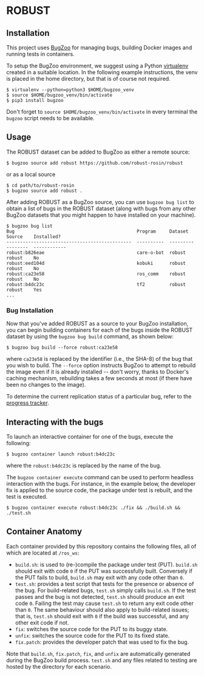 # ROBUST

## Installation

This project uses [BugZoo](https://github.com/squaresLab/BugZoo) for managing bugs, building Docker images and running tests in containers.

To setup the BugZoo environment, we suggest using a Python [virtualenv](https://virtualenv.pypa.io/en/stable) created in a suitable location. In the following example instructions, the venv is placed in the home directory, but that is of course not required.

```
$ virtualenv --python=python3 $HOME/bugzoo_venv
$ source $HOME/bugzoo_venv/bin/activate
$ pip3 install bugzoo
```

Don't forget to `source $HOME/bugzoo_venv/bin/activate` in every terminal the `bugzoo` script needs to be available.

## Usage

The ROBUST dataset can be added to BugZoo as either a remote source:

```
$ bugzoo source add robust https://github.com/robust-rosin/robust
```

or as a local source

```
$ cd path/to/robust-rosin
$ bugzoo source add robust .
```

After adding ROBUST as a BugZoo source, you can use `bugzoo bug list` to
obtain a list of bugs in the ROBUST dataset (along with bugs from any other
BugZoo datasets that you might happen to have installed on your machine).

```
$ bugzoo bug list
Bug                                             Program     Dataset    Source    Installed?
----------------------------------------------  ----------  ---------  --------  ------------
robust:b826eae                                  care-o-bot  robust     robust    No
robust:eed104d                                  kobuki      robust     robust    No
robust:ca23e58                                  ros_comm    robust     robust    No
robust:b4dc23c                                  tf2         robust     robust    Yes
...
```

### Bug Installation

Now that you've added ROBUST as a source to your BugZoo installation, you can
begin building containers for each of the bugs inside the ROBUST dataset by
using the `bugzoo bug build` command, as shown below:

```
$ bugzoo bug build --force robust:ca23e58
```

where `ca23e58` is replaced by the identifier (i.e., the SHA-8) of the bug that
you wish to build. The `--force` option instructs BugZoo to attempt to rebuild
the image even if it is already installed -- don't worry, thanks to Docker's
caching mechanism, rebuilding takes a few seconds at most (if there have been
no changes to the image).

To determine the current replication status of a particular bug, refer to the
[progress tracker](https://github.com/robust-rosin/robust/blob/master/doc/progress.csv).

## Interacting with the bugs

To launch an interactive container for one of the bugs, execute the following:

```
$ bugzoo container launch robust:b4dc23c
```

where the `robust:b4dc23c` is replaced by the name of the bug.

The `bugzoo container execute` command can be used to perform headless
interaction with the bugs. For instance, in the example below, the developer
fix is applied to the source code, the package under test is rebuilt, and the
test is executed.

```
$ bugzoo container execute robust:b4dc23c ./fix && ./build.sh && ./test.sh
```

## Container Anatomy

Each container provided by this repository contains the following files, all of
which are located at `/ros_ws`:

* `build.sh`: is used to (re-)compile the package under test (PUT).
  `build.sh` should exit with code `0` if the PUT was successfully built.
  Conversely if the PUT fails to build, `build.sh` may exit with any code other
  than `0`.
* `test.sh`: provides a test script that tests for the presence or absence of
  the bug. For build-related bugs, `test.sh` simply calls `build.sh`. If the
  test passes and the bug is not detected, `test.sh` should produce an exit
  code `0`. Failing the test may cause `test.sh` to return any exit code other
  than `0`. The same behaviour should also apply to build-related issues; that
  is, `test.sh` should exit with `0` if the build was successful, and any other
  exit code if not.
* `fix`: switches the source code for the PUT to its buggy state.
* `unfix`: switches the source code for the PUT to its fixed state.
* `fix.patch`: provides the developer patch that was used to fix the bug.

Note that `build.sh`, `fix.patch`, `fix`, and `unfix` are automatically
generated during the BugZoo build process. `test.sh` and any files related to
testing are hosted by the directory for each scenario.
